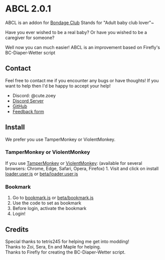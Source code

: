 # ABCL 2.0.1

ABCL is an addon for [Bondage Club](https://www.bondageprojects.com/club_game/)
Stands for "Adult baby club lover"~

Have you ever wished to be a real baby? Or have you wished to be a caregiver for someone?

Well now you can much easier!
ABCL is an improvement based on Firefly's BC-Diaper-Wetter script

## Contact

Feel free to contact me if you encounter any bugs or have thoughts!
If you want to help then I'd be happy to accept your help!

- Discord: @cute.zoey
- [Discord Server](https://discord.gg/V9rNpRQqtZ)
- [GitHub](https://github.com/zoe-64/ABCL)
- [Feedback form](https://docs.google.com/forms/d/e/1FAIpQLSdOMGAEmOlFTpbcdkdn8b380p50WAE8qPux-45WvFM3qhf9_w/viewform?usp=dialog)

## Install

We prefer you use TamperMonkey or ViolentMonkey.

### TamperMonkey or ViolentMonkey

If you use [TamperMonkey](https://www.tampermonkey.net/) or [ViolentMonkey](https://violentmonkey.github.io): (available for several browsers: Chrome, Edge, Safari, Opera, Firefox) 1. Visit and click on install [loader.user.js](https://github.com/zoe-64/ABCL/raw/main/main/loader.user.js) or [beta/loader.user.js](https://github.com/zoe-64/ABCL/blob/main/beta/loader.user.js)

### Bookmark

1. Go to [bookmark.js](https://github.com/zoe-64/ABCL/blob/main/main/bookmark.js) or [beta/bookmark.js](https://github.com/zoe-64/ABCL/blob/main/beta/bookmark.js)
2. Use the code to set as bookmark
3. Before login, activate the bookmark
4. Login!

## Credits

Special thanks to tetris245 for helping me get into modding!<br>
Thanks to Zoi, Sera, En and Maple for helping.<br>
Thanks to Firefly for creating the BC-Diaper-Wetter script.
